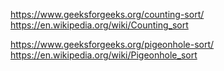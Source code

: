https://www.geeksforgeeks.org/counting-sort/ \
https://en.wikipedia.org/wiki/Counting_sort 

https://www.geeksforgeeks.org/pigeonhole-sort/ \
https://en.wikipedia.org/wiki/Pigeonhole_sort





